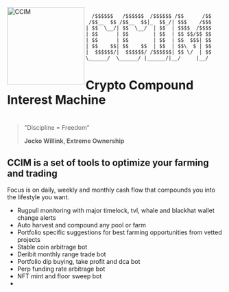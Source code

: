 <img height="180" align="left" src="https://image.flaticon.com/icons/png/512/1478/1478911.png" alt="CCIM">
 
 

	  /$$$$$$   /$$$$$$  /$$$$$$ /$$      /$$
	 /$$__  $$ /$$__  $$|_  $$_/| $$$    /$$$
	| $$  \__/| $$  \__/  | $$  | $$$$  /$$$$
	| $$      | $$        | $$  | $$ $$/$$ $$
	| $$      | $$        | $$  | $$  $$$| $$
	| $$    $$| $$    $$  | $$  | $$\  $ | $$
	|  $$$$$$/|  $$$$$$/ /$$$$$$| $$ \/  | $$
 	\______/  \______/ |______/|__/     |__/
                                         
                                         
                                         

# Crypto Compound Interest Machine  
#  
>"Discipline = Freedom”
>
>**Jocko Willink, Extreme Ownership**


## CCIM is a set of tools to optimize your farming and trading ##

Focus is on daily, weekly and monthly cash flow that compounds you into the lifestyle you want.

- Rugpull monitoring with major timelock, tvl, whale and blackhat wallet change alerts
- Auto harvest and compound any pool or farm
- Portfolio specific suggestions for best farming opportunities from vetted projects
- Stable coin arbitrage bot
- Deribit monthly range trade bot
- Portfolio dip buying, take profit and dca bot
- Perp funding rate arbitrage bot
- NFT mint and floor sweep bot
- 
